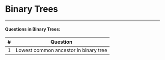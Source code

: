 # Binary Trees
---
#### Questions in Binary Trees:
| # | Question |
|---|----------|
| 1 | Lowest common ancestor in binary tree   |